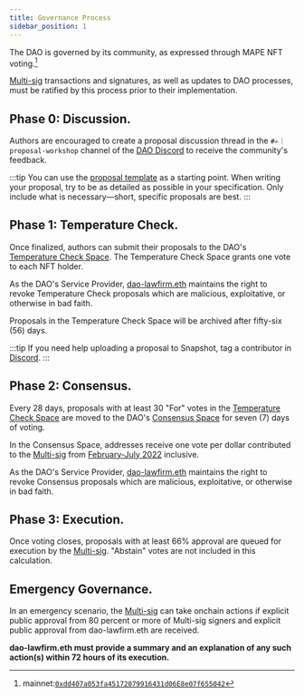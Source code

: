 ```yaml
---
title: Governance Process
sidebar_position: 1
---
```


The DAO is governed by its community, as expressed through MAPE NFT voting.[^1]

[Multi-sig](multisig) transactions and signatures, as well as updates to DAO processes, must be ratified by this process prior to their implementation.

## Phase 0: Discussion.

Authors are encouraged to create a proposal discussion thread in the `#✍️｜proposal-workshop` channel of the [DAO Discord](https://discord.gg/movexyz) to receive the community's feedback.

:::tip
You can use the [proposal template](template) as a starting point. When writing your proposal, try to be as detailed as possible in your specification. Only include what is necessary—short, specific proposals are best.
:::

## Phase 1: Temperature Check.

Once finalized, authors can submit their proposals to the DAO's [Temperature Check Space](https://snapshot.org/#/movedao.eth). The Temperature Check Space grants one vote to each NFT holder.

As the DAO's Service Provider, [dao-lawfirm.eth](https://dao-lawfirm.xyz/) maintains the right to revoke Temperature Check proposals which are malicious, exploitative, or otherwise in bad faith.

Proposals in the Temperature Check Space will be archived after fifty-six (56) days.

:::tip
If you need help uploading a proposal to Snapshot, tag a contributor in [Discord](https://discord.gg/movexyz).
:::

## Phase 2: Consensus.

Every 28 days, proposals with at least 30 "For" votes in the [Temperature Check Space](https://snapshot.org/#/movedao.eth) are moved to the DAO's [Consensus Space](https://snapshot.org/#/snapshot.movedao.eth) for seven (7) days of voting.

In the Consensus Space, addresses receive one vote per dollar contributed to the [Multi-sig](multisig) from [February-July 2022](/dao/governance/gnosis) inclusive.

As the DAO's Service Provider, [dao-lawfirm.eth](https://dao-lawfirm.xyz/) maintains the right to revoke Consensus proposals which are malicious, exploitative, or otherwise in bad faith.

## Phase 3: Execution.

Once voting closes, proposals with at least 66% approval are queued for execution by the [Multi-sig](multisig). "Abstain" votes are not included in this calculation.

## Emergency Governance.

In an emergency scenario, the [Multi-sig](multisig) can take onchain actions if explicit public approval from 80 percent or more of Multi-sig signers and explicit public approval from dao-lawfirm.eth are received.

**dao-lawfirm.eth must provide a summary and an explanation of any such action(s) within 72 hours of its execution.**

[^1]: mainnet:[`0xdd407a053fa45172079916431d06E8e07f655042`](https://etherscan.io/token/0xdd407a053fa45172079916431d06e8e07f655042)
